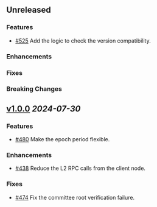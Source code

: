 <!--
Key Principles
•  Human-Friendly: Changelogs are written for humans, not machines.

•  Comprehensive: Every version should have an entry.

•  Categorized: Group similar types of changes together.

•  Linkable: Versions and sections should be easily linkable.

•  Chronological: The latest version appears first.

•  Dated: Each version's release date is displayed.

•  Versioning: Indicate if Semantic Versioning is followed.

Instructions
Add changelog entries to the Unreleased section under the appropriate category. Each entry must include a tag and the GitHub PR reference in the following format:

* #<PR-number> message

•  Tag: Indicates where the change is made (e.g., (core), (ui)).

•  Issue Number: Will be linked during the release process, no need to manually add links.

Change Categories
•  New Features: For newly added features.

•  Enhancements: For improvements in existing functionality.

•  Deprecations: For features that will be removed in the future.

•  Fixes: For bug fixes.

•  Breaking Changes: For changes that break backward compatibility.
-->

## Unreleased

### Features

* [#525](https://github.com/Lagrange-Labs/lsc-node/pull/525) Add the logic to check the version compatibility.

### Enhancements

### Fixes

### Breaking Changes

###

## [v1.0.0](https://github.com/Lagrange-Labs/lsc-node/releases/tag/v1.0.0) *2024-07-30*

### Features

* [#480](https://github.com/Lagrange-Labs/lsc-node/issues/480) Make the epoch period flexible.

### Enhancements

* [#438](https://github.com/Lagrange-Labs/lsc-node/issues/438) Reduce the L2 RPC calls from the client node.

### Fixes

* [#474](https://github.com/Lagrange-Labs/lsc-node/issues/474) Fix the committee root verification failure.

